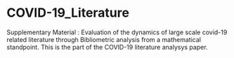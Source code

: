 # COVID-19_Literature
Supplementary Material : Evaluation of the dynamics of large scale covid-19 related literature through Bibliometric analysis  from a mathematical standpoint.
This is the part of the COVID-19 literature analysys paper. 
